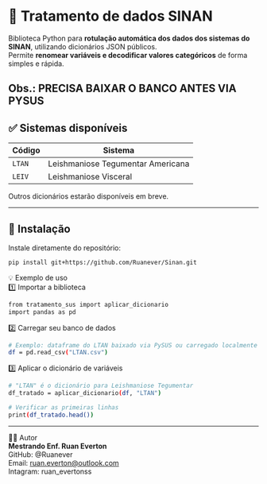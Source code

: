 # 🧬 Tratamento de dados SINAN

Biblioteca Python para **rotulação automática dos dados dos sistemas do SINAN**, utilizando dicionários JSON públicos.  
Permite **renomear variáveis e decodificar valores categóricos** de forma simples e rápida.

Obs.: PRECISA BAIXAR O BANCO ANTES VIA PYSUS
---

## ✅ Sistemas disponíveis

| Código | Sistema |
|--------|---------|
| `LTAN` | Leishmaniose Tegumentar Americana |
| `LEIV` | Leishmaniose Visceral |
Outros dicionários estarão disponíveis em breve.

---

## 🚀 Instalação

Instale diretamente do repositório:

```bash
pip install git+https://github.com/Ruanever/Sinan.git
```
💡 Exemplo de uso  
1️⃣ Importar a biblioteca
```bash
from tratamento_sus import aplicar_dicionario
import pandas as pd
```
2️⃣ Carregar seu banco de dados
```bash
# Exemplo: dataframe do LTAN baixado via PySUS ou carregado localmente
df = pd.read_csv("LTAN.csv")
```
3️⃣ Aplicar o dicionário de variáveis
```bash
# "LTAN" é o dicionário para Leishmaniose Tegumentar
df_tratado = aplicar_dicionario(df, "LTAN")

# Verificar as primeiras linhas
print(df_tratado.head())
```
---
🧑‍💻 Autor  
**Mestrando Enf. Ruan Everton**  
GitHub: @Ruanever  
Email: ruan.everton@outlook.com  
Intagram: ruan_evertonss
